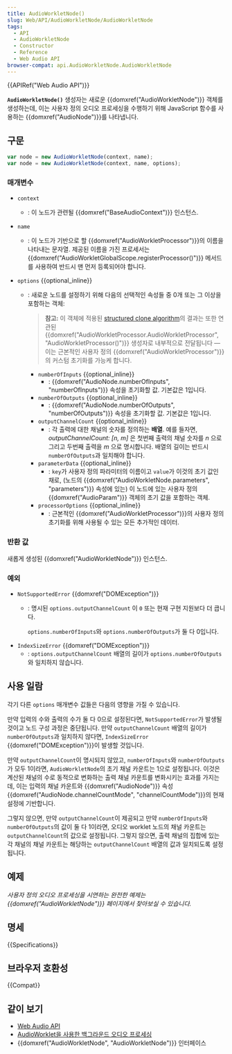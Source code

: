 ```yaml
---
title: AudioWorkletNode()
slug: Web/API/AudioWorkletNode/AudioWorkletNode
tags:
  - API
  - AudioWorkletNode
  - Constructor
  - Reference
  - Web Audio API
browser-compat: api.AudioWorkletNode.AudioWorkletNode
---
```

{{APIRef("Web Audio API")}}

**`AudioWorkletNode()`** 생성자는 새로운 {{domxref("AudioWorkletNode")}} 객체를 생성하는데, 이는 사용자 정의 오디오 프로세싱을 수행하기 위해 JavaScript 함수를 사용하는 {{domxref("AudioNode")}}를 나타냅니다.

## 구문

```js
var node = new AudioWorkletNode(context, name);
var node = new AudioWorkletNode(context, name, options);
```

### 매개변수

- `context`
  - : 이 노드가 관련될 {{domxref("BaseAudioContext")}} 인스턴스.
- `name`
  - : 이 노드가 기반으로 할 {{domxref("AudioWorkletProcessor")}}의 이름을 나타내는 문자열. 제공된 이름을 가진 프로세서는 {{domxref("AudioWorkletGlobalScope.registerProcessor()")}} 메서드를 사용하여 반드시 맨 먼저 등록되어야 합니다.
- `options` {{optional_inline}}

  - : 새로운 노드를 설정하기 위해 다음의 선택적인 속성들 중 0개 또는 그 이상을 포함하는 객체:

    <!-- 명세는 이 객체를 다음으로 나타냅니다: AudioWorkletNodeOptions -->

    > **참고:** 이 객체에 적용된 [structured clone algorithm](/ko/docs/Web/API/Web_Workers_API/Structured_clone_algorithm)의 결과는
    > 또한 연관된 {{domxref("AudioWorkletProcessor.AudioWorkletProcessor", "AudioWorkletProcessor()")}} 생성자로 내부적으로 전달됩니다
    > — 이는 근본적인 사용자 정의 {{domxref("AudioWorkletProcessor")}}의 커스텀 초기화를 가능케 합니다.

    - `numberOfInputs` {{optional_inline}}
      - : {{domxref("AudioNode.numberOfInputs", "numberOfInputs")}} 속성을 초기화할 값. 기본값은 1입니다.
    - `numberOfOutputs` {{optional_inline}}
      - : {{domxref("AudioNode.numberOfOutputs", "numberOfOutputs")}} 속성을 초기화할 값. 기본값은 1입니다.
    - `outputChannelCount` {{optional_inline}}
      - : 각 출력에 대한 채널의 숫자를 정의하는 **배열**. 예를 들자면, _outputChannelCount: \[n, m]_ 은 첫번째 출력의 채널 숫자를 _n_ 으로 그리고 두번째 출력을 _m_ 으로 명시합니다. 배열의 길이는 반드시 `numberOfOutputs`과 일치해야 합니다.
    - `parameterData` {{optional_inline}}
      - : `key`가 사용자 정의 파라미터의 이름이고 `value`가 이것의 초기 값인 채로, (노드의 {{domxref("AudioWorkletNode.parameters", "parameters")}} 속성에 있는) 이 노드에 있는 사용자 정의 {{domxref("AudioParam")}} 객체의 초기 값을 포함하는 객체.
    - `processorOptions` {{optional_inline}}
      - : 근본적인 {{domxref("AudioWorkletProcessor")}}의 사용자 정의 초기화를 위해 사용될 수 있는 모든 추가적인 데이터.

### 반환 값

새롭게 생성된 {{domxref("AudioWorkletNode")}} 인스턴스.

### 예외

- `NotSupportedError` {{domxref("DOMException")}}
  - : 명시된 `options.outputChannelCount` 이 `0` 또는 현재 구현 지원보다 더 큽니다.

    `options.numberOfInputs`와 `options.numberOfOutputs`가 둘 다 0입니다.
- `IndexSizeError` {{domxref("DOMException")}}
  - : `options.outputChannelCount` 배열의 길이가 `options.numberOfOutputs`와 일치하지 않습니다.

## 사용 일람

각기 다른 `options` 매개변수 값들은 다음의 영향을 가질 수 있습니다.

만약 입력의 수와 출력의 수가 둘 다 0으로 설정된다면, `NotSupportedError`가 발생될 것이고 노드 구성 과정은 중단됩니다. 만약 `outputChannelCount` 배열의 길이가 `numberOfOutputs`과 일치하지 않다면, `IndexSizeError` {{domxref("DOMException")}}이 발생할 것입니다.

만약 `outputChannelCount`이 명시되지 않았고, `numberOfInputs`와 `numberOfOutputs`가 모두 1이라면, `AudioWorkletNode`의 초기 채널 카운트는 1으로 설정됩니다. 이것은 계산된 채널의 수로 동적으로 변화하는 출력 채널 카운트를 변화시키는 효과를 가지는데, 이는 입력의 채널 카운트와 {{domxref("AudioNode")}} 속성 {{domxref("AudioNode.channelCountMode", "channelCountMode")}}의 현재 설정에 기반합니다.

그렇지 않으면, 만약 `outputChannelCount`이 제공되고 만약 `numberOfInputs`와 `numberOfOutputs`의 값이 둘 다 1이라면, 오디오 worklet 노드의 채널 카운트는 `outputChannelCount`의 값으로 설정됩니다. 그렇지 않으면, 출력 채널의 집합에 있는 각 채널의 채널 카운트는 해당하는 `outputChannelCount` 배열의 값과 일치되도록 설정됩니다.

## 예제

_사용자 정의 오디오 프로세싱을 시연하는 완전한 예제는 {{domxref("AudioWorkletNode")}} 페이지에서 찾아보실 수 있습니다._

## 명세

{{Specifications}}

## 브라우저 호환성

{{Compat}}

## 같이 보기

- [Web Audio API](/ko/docs/Web/API/Web_Audio_API)
- [AudioWorklet을 사용한 백그라운드 오디오 프로세싱](/ko/docs/Web/API/Web_Audio_API/Using_AudioWorklet)
- {{domxref("AudioWorkletNode", "AudioWorkletNode")}} 인터페이스
